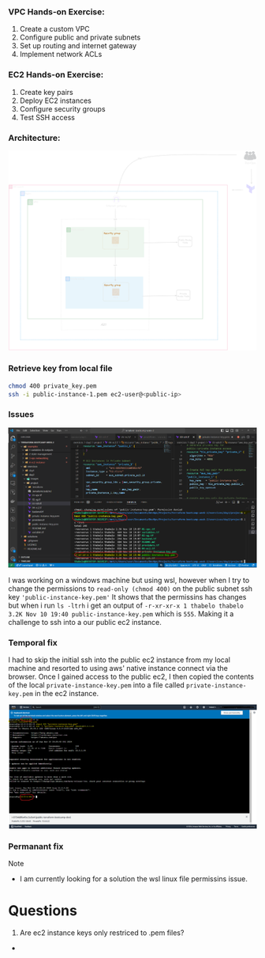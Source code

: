 ### VPC Hands-on Exercise:

1. Create a custom VPC
2. Configure public and private subnets
3. Set up routing and internet gateway
4. Implement network ACLs

### EC2 Hands-on Exercise:

1. Create key pairs
2. Deploy EC2 instances
3. Configure security groups
4. Test SSH access

### Architecture:
![Architecture](/exercices/day2/images/Untitled-2023-03-01-2339.png)

### Retrieve key from local file
```bash
chmod 400 private_key.pem
ssh -i public-instance-1.pem ec2-user@<public-ip>
```

### Issues
![chmod-Issue](/exercices/day2/images/chmod-issue.png)

I was working on a windows machine but using wsl, however when I try to change the permissions to `read-only (chmod 400)` on the public subnet ssh key `'public-instance-key.pem'` It shows that the permissins has changes but when i run `ls -ltrh` i get an output of `-r-xr-xr-x 1 thabelo thabelo 3.2K Nov 10 19:40 public-instance-key.pem` which is `555`. Making it a challenge to ssh into a our public ec2 instance.

### Temporal fix
I had to skip the initial ssh into the public ec2 instance from my local machine and resorted to using aws' native instance connect via the browser. Once I gained access to the public ec2, I then copied the contents of the local `private-instance-key.pem` into a file called `private-instance-key.pem` in the ec2 instance.

![ssh-ec2](/exercices/day2/images/private-instance-ssh.png)

### Permanant fix
> [!NOTE]
* I am currently looking for a solution the wsl linux file permissins issue.


# Questions
1. Are ec2 instance keys only restriced to .pem files?

- 

